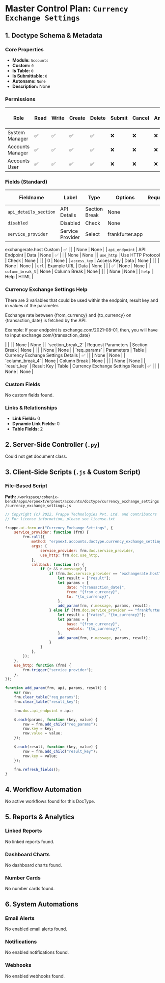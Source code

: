 # Master Control Plan: `Currency Exchange Settings`

## 1. Doctype Schema & Metadata

### Core Properties
- **Module:** `Accounts`
- **Custom:** `0`
- **Is Table:** `0`
- **Is Submittable:** `0`
- **Autoname:** `None`
- **Description:** None

### Permissions
| Role | Read | Write | Create | Delete | Submit | Cancel | Amend | Report | Import | Export | Print | Email | Share | Set User Perms |
|---|---|---|---|---|---|---|---|---|---|---|---|---|---|---|
| System Manager | ✅ | ✅ | ✅ | ✅ | ❌ | ❌ | ❌ | ❌ | ❌ | ❌ | ✅ | ✅ | ✅ | ❌ |
| Accounts Manager | ✅ | ✅ | ✅ | ✅ | ❌ | ❌ | ❌ | ❌ | ❌ | ❌ | ✅ | ✅ | ✅ | ❌ |
| Accounts User | ✅ | ✅ | ✅ | ✅ | ❌ | ❌ | ❌ | ❌ | ❌ | ❌ | ✅ | ✅ | ✅ | ❌ |


### Fields (Standard)
| Fieldname | Label | Type | Options | Required | Hidden | Read Only | Default | Description |
|---|---|---|---|---|---|---|---|---|
| `api_details_section` | API Details | Section Break | None |  |  |  | None | None |
| `disabled` | Disabled | Check | None |  |  |  | 0 | None |
| `service_provider` | Service Provider | Select | frankfurter.app
exchangerate.host
Custom | ✅ |  |  | None | None |
| `api_endpoint` | API Endpoint | Data | None | ✅ |  |  | None | None |
| `use_http` | Use HTTP Protocol | Check | None |  |  |  | 0 | None |
| `access_key` | Access Key | Data | None |  |  |  | None | None |
| `url` | Example URL | Data | None |  |  | ✅ | None | None |
| `column_break_3` | None | Column Break | None |  |  |  | None | None |
| `help` | Help | HTML | <h3>Currency Exchange Settings Help</h3>
<p>There are 3 variables that could be used within the endpoint, result key and in values of the parameter.</p>
<p>Exchange rate between {from_currency} and {to_currency} on {transaction_date} is fetched by the API.</p>
<p>Example: If your endpoint is exchange.com/2021-08-01, then, you will have to input exchange.com/{transaction_date}</p> |  |  |  | None | None |
| `section_break_2` | Request Parameters | Section Break | None |  |  |  | None | None |
| `req_params` | Parameters | Table | Currency Exchange Settings Details | ✅ |  |  | None | None |
| `column_break_4` | None | Column Break | None |  |  |  | None | None |
| `result_key` | Result Key | Table | Currency Exchange Settings Result | ✅ |  |  | None | None |


### Custom Fields
No custom fields found.


### Links & Relationships
- **Link Fields:** 0
- **Dynamic Link Fields:** 0
- **Table Fields:** 2

## 2. Server-Side Controller (`.py`)
Could not get document class.


## 3. Client-Side Scripts (`.js` & Custom Script)
### File-Based Script
**Path:** `/workspace/cohenix-bench/apps/erpnext/erpnext/accounts/doctype/currency_exchange_settings/currency_exchange_settings.js`
```javascript
// Copyright (c) 2022, Frappe Technologies Pvt. Ltd. and contributors
// For license information, please see license.txt

frappe.ui.form.on("Currency Exchange Settings", {
	service_provider: function (frm) {
		frm.call({
			method: "erpnext.accounts.doctype.currency_exchange_settings.currency_exchange_settings.get_api_endpoint",
			args: {
				service_provider: frm.doc.service_provider,
				use_http: frm.doc.use_http,
			},
			callback: function (r) {
				if (r && r.message) {
					if (frm.doc.service_provider == "exchangerate.host") {
						let result = ["result"];
						let params = {
							date: "{transaction_date}",
							from: "{from_currency}",
							to: "{to_currency}",
						};
						add_param(frm, r.message, params, result);
					} else if (frm.doc.service_provider == "frankfurter.app") {
						let result = ["rates", "{to_currency}"];
						let params = {
							base: "{from_currency}",
							symbols: "{to_currency}",
						};
						add_param(frm, r.message, params, result);
					}
				}
			},
		});
	},
	use_http: function (frm) {
		frm.trigger("service_provider");
	},
});

function add_param(frm, api, params, result) {
	var row;
	frm.clear_table("req_params");
	frm.clear_table("result_key");

	frm.doc.api_endpoint = api;

	$.each(params, function (key, value) {
		row = frm.add_child("req_params");
		row.key = key;
		row.value = value;
	});

	$.each(result, function (key, value) {
		row = frm.add_child("result_key");
		row.key = value;
	});

	frm.refresh_fields();
}

```




## 4. Workflow Automation
No active workflows found for this DocType.


## 5. Reports & Analytics
### Linked Reports
No linked reports found.


### Dashboard Charts
No dashboard charts found.


### Number Cards
No number cards found.


## 6. System Automations
### Email Alerts
No enabled email alerts found.


### Notifications
No enabled notifications found.


### Webhooks
No enabled webhooks found.
